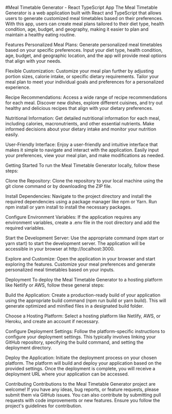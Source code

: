 #Meal Timetable Generator - React TypeScript App The Meal Timetable Generator is a web application built with React and TypeScript that allows users to generate customized meal timetables based on their preferences. With this app, users can create meal plans tailored to their diet type, health condition, age, budget, and geography, making it easier to plan and maintain a healthy eating routine.

Features Personalized Meal Plans: Generate personalized meal timetables based on your specific preferences. Input your diet type, health condition, age, budget, and geographic location, and the app will provide meal options that align with your needs.

Flexible Customization: Customize your meal plan further by adjusting portion sizes, calorie intake, or specific dietary requirements. Tailor your meal plan to meet your individual goals and preferences for a personalized experience.

Recipe Recommendations: Access a wide range of recipe recommendations for each meal. Discover new dishes, explore different cuisines, and try out healthy and delicious recipes that align with your dietary preferences.

Nutritional Information: Get detailed nutritional information for each meal, including calories, macronutrients, and other essential nutrients. Make informed decisions about your dietary intake and monitor your nutrition easily.

User-Friendly Interface: Enjoy a user-friendly and intuitive interface that makes it simple to navigate and interact with the application. Easily input your preferences, view your meal plan, and make modifications as needed.

Getting Started To run the Meal Timetable Generator locally, follow these steps:

Clone the Repository: Clone the repository to your local machine using the git clone command or by downloading the ZIP file.

Install Dependencies: Navigate to the project directory and install the required dependencies using a package manager like npm or Yarn. Run npm install or yarn install to install the necessary packages.

Configure Environment Variables: If the application requires any environment variables, create a .env file in the root directory and add the required variables.

Start the Development Server: Use the appropriate command (npm start or yarn start) to start the development server. The application will be accessible in your browser at http://localhost:3000.

Explore and Customize: Open the application in your browser and start exploring the features. Customize your meal preferences and generate personalized meal timetables based on your inputs.

Deployment To deploy the Meal Timetable Generator to a hosting platform like Netlify or AWS, follow these general steps:

Build the Application: Create a production-ready build of your application using the appropriate build command (npm run build or yarn build). This will generate optimized and minified files in a designated build folder.

Choose a Hosting Platform: Select a hosting platform like Netlify, AWS, or Heroku, and create an account if necessary.

Configure Deployment Settings: Follow the platform-specific instructions to configure your deployment settings. This typically involves linking your GitHub repository, specifying the build command, and setting the deployment directory.

Deploy the Application: Initiate the deployment process on your chosen platform. The platform will build and deploy your application based on the provided settings. Once the deployment is complete, you will receive a deployment URL where your application can be accessed.

Contributing Contributions to the Meal Timetable Generator project are welcome! If you have any ideas, bug reports, or feature requests, please submit them via GitHub issues. You can also contribute by submitting pull requests with code improvements or new features. Ensure you follow the project's guidelines for contribution.
